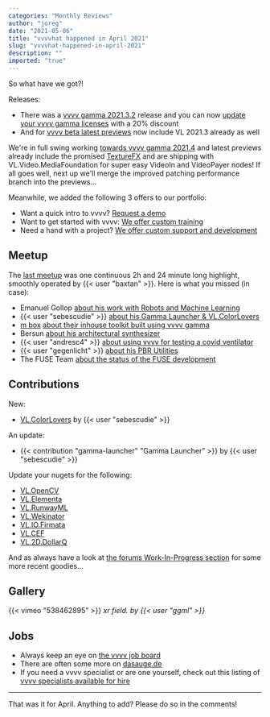 ```yaml
---
categories: "Monthly Reviews"
author: "joreg"
date: "2021-05-06"
title: "vvvvhat happened in April 2021"
slug: "vvvvhat-happened-in-april-2021"
description: ""
imported: "true"
---
```


So what have we got?!

Releases: 
* There was a [vvvv gamma 2021.3.2](https://thegraybook.vvvv.org/changelog/2021.3.html) release and you can now [update your vvvv gamma licenses](/blog/2021/updating-vvvv-gamma-licenses) with a 20% discount
* And for [vvvv beta latest previews](https://legacy.vvvv.org/downloads/previews) now include VL 2021.3 already as well

We're in full swing working [towards vvvv gamma 2021.4](https://thegraybook.vvvv.org/roadmap/planned.html) and latest previews already include the promised [TextureFX](https://discourse.vvvv.org/t/texturefx-3-0-preview/19429) and are shipping with VL.Video.MediaFoundation for super easy VideoIn and VideoPayer nodes! If all goes well, next up we'll merge the improved patching performance branch into the previews...

Meanwhile, we added the following 3 offers to our portfolio:
* Want a quick intro to vvvv? [Request a demo](/blog/2021/request-a-vvvv-demo)
* Want to get started with vvvv: [We offer custom training](/blog/2021/we-offer-custom-training)
* Need a hand with a project? [We offer custom support and development](/blog/2021/we-offer-custom-support-and-development)

## Meetup

The [last meetup](https://youtu.be/ShUefLRL_H0) was one continuous 2h and 24 minute long highlight, smoothly operated by {{< user "baxtan" >}}. Here is what you missed (in case):

* Emanuel Gollop [about his work with Robots and Machine Learning](https://youtu.be/ShUefLRL_H0?t=487)
* {{< user "sebescudie" >}} [about his Gamma Launcher & VL.ColorLovers](https://youtu.be/ShUefLRL_H0?t=1617)
* [m box](https://legacy.vvvv.org/businesses/m-box-bewegtbild-gmbh) [about their inhouse toolkit built using vvvv gamma](https://youtu.be/ShUefLRL_H0?t=2657) 
* Bersun [about his architectural synthesizer](https://youtu.be/ShUefLRL_H0?t=4427)
* {{< user "andresc4" >}} [about using vvvv for testing a covid ventilator](https://youtu.be/ShUefLRL_H0?t=5114)
* {{< user "gegenlicht" >}} [about his PBR Utilities](https://youtu.be/ShUefLRL_H0?t=5599)
* The FUSE Team [about the status of the FUSE development](https://youtu.be/ShUefLRL_H0?t=6262)

## Contributions

New:
* [VL.ColorLovers](https://www.nuget.org/packages/VL.ColourLovers) by {{< user "sebescudie" >}}

An update:
* {{< contribution "gamma-launcher" "Gamma Launcher" >}} by {{< user "sebescudie" >}}

Update your nugets for the following:
* [VL.OpenCV](https://www.nuget.org/packages/VL.OpenCV)
* [VL.Elementa](https://www.nuget.org/packages/VL.Elementa)
* [VL.RunwayML](https://www.nuget.org/packages/VL.RunwayML)
* [VL.Wekinator](https://www.nuget.org/packages/VL.Wekinator)
* [VL.IO.Firmata](https://www.nuget.org/packages/VL.IO.Firmata)
* [VL.CEF](https://www.nuget.org/packages/VL.CEF)
* [VL.2D.DollarQ](https://www.nuget.org/packages/VL.2D.DollarQ)

And as always have a look at [the forums Work-In-Progress section](https://discourse.vvvv.org/c/wip/27) for some more recent goodies...

## Gallery

{{< vimeo "538462895" >}}
*xr field. by {{< user "ggml" >}}*

## Jobs

* Always keep an eye on [the vvvv job board](https://discourse.vvvv.org/c/jobs)
* There are often some more on [dasauge.de](https://dasauge.de/sta/Vvvv/)
* If you need a vvvv specialist or are one yourself, check out this listing of [vvvv specialists available for hire](https://legacy.vvvv.org/documentation/vvvv-specialists-available-for-hire)

---

That was it for April. Anything to add? Please do so in the comments!